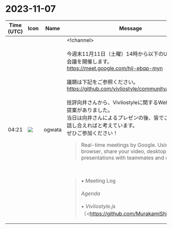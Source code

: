 # 2023-11-07

|Time (UTC)|Icon|Name|Message|
|---|---|---|---|
|04:21|![](https://avatars.slack-edge.com/2019-11-22/845042642576_070441337abaca9fb7b3_72.png)|ogwata|<!channel><br><br>今週末11月11日（土曜）14時から以下のURLで開発者会議を開催します。<br><https://meet.google.com/hij-ebqp-myn><br><br>議題は下記をご参照ください。<br><https://github.com/vivliostyle/community/issues/117><br><br>技評向井さんから、Vivliostyleに関するWeb連載のご提案がありました。<br>当日は向井さんによるプレゼンの後、皆でこれについて話し合えればと考えています。<br>ぜひご参加ください！<br><blockquote>Real-time meetings by Google. Using your browser, share your video, desktop, and presentations with teammates and customers.</blockquote><br><blockquote>• Meeting Log<br><br>*Agenda*<br><br>• *Vivliostyle.js*（<https://github.com/MurakamiShinyu|@MurakamiShinyu>）<br>    • <https://github.com/vivliostyle/vivliostyle.js/releases/tag/v2.25.8|v2.25.8 (2023-11-06)><br>• *Vivliostyle CLI*（<https://github.com/spring-raining|@spring-raining> , <https://github.com/MurakamiShinyu|@MurakamiShinyu>）<br>    • <https://github.com/vivliostyle/vivliostyle-cli/releases/tag/v8.5.0|v8.5.0 (2023-11-03)><br>    • <https://github.com/vivliostyle/vivliostyle-cli/releases/tag/v8.5.1|v8.5.1 (2023-11-06)><br>• *Theme* (<https://github.com/spring-raining|@spring-raining>, <https://github.com/yamasy1549|yamasy1549>)<br>    • 前月からの報告と今後の予定<br>• *VFM, create-book, vivliostyle-sitegen*（<https://github.com/akabekobeko|@akabekobeko><br>    • <https://github.com/vivliostyle/vfm/releases/tag/v2.2.1|VFM v2.2.1 (2023-11-05)><br>• *Vivliostyle Pub*（<https://github.com/takanakahiko|@takanakahiko>, <https://github.com/MurakamiShinyu|@MurakamiShinyu>）<br>    • 前月からの報告と今後の予定<br>• Web連載について（技術評論社）<br><br>*Members*<br><br>• <https://github.com/MurakamiShinyu|@MurakamiShinyu><br>• <https://github.com/ogwata|@ogwata><br>• <https://github.com/spring-raining|@spring-raining><br>• <https://github.com/yamasy1549|@yamasy1549><br>• <https://github.com/UskeS|@UskeS><br>• <https://github.com/lwohtsu|@lwohtsu><br>• <https://github.com/macneko-ayu|@macneko-ayu><br>• <https://github.com/akabekobeko|@akabekobeko> (Scribe)</blockquote>|
